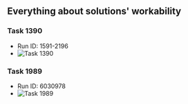 ## Everything about solutions' workability
### Task 1390
* Run ID: 1591-2196
* ![Task 1390](http://s008.radikal.ru/i306/1412/09/c11f902dd392.png)

### Task 1989
* Run ID: 6030978
* ![Task 1989](http://s017.radikal.ru/i443/1412/6d/db53b341e291.png)
